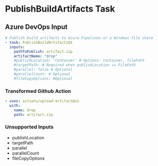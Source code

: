 # PublishBuildArtifacts Task

## Azure DevOps Input

```yaml
# Publish build artifacts to Azure Pipelines or a Windows file share
- task: PublishBuildArtifacts@1
  inputs:
    pathToPublish: artifact.zip
    artifactName: "drop"
    #publishLocation: 'Container' # Options: container, filePath
    #targetPath: # Required when publishLocation == FilePath
    #parallel: false # Optional
    #parallelCount: # Optional
    #fileCopyOptions: #Optional
```

### Transformed Github Action

```yaml
- uses: actions/upload-artifact@v2
  with:
    name: drop
    path: artifact.zip
```

### Unsupported Inputs

- publishLocation
- targetPath
- parallel
- parallelCount
- fileCopyOptions
